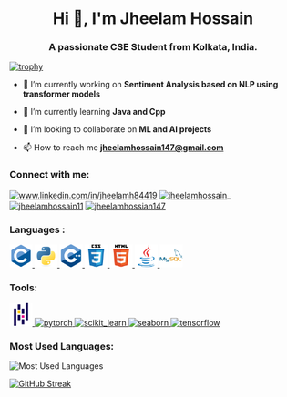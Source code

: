 <h1 align="center">Hi 👋, I'm Jheelam Hossain</h1>
<h3 align="center">A passionate CSE Student from Kolkata, India.</h3>

[![trophy](https://github-profile-trophy.vercel.app/?username=jheelamH&theme=radical)](https://github.com/ryo-ma/github-profile-trophy)


- 🔭 I’m currently working on **Sentiment Analysis based on NLP using transformer models**

- 🌱 I’m currently learning **Java and Cpp**

- 👯 I’m looking to collaborate on **ML and AI projects**

- 📫 How to reach me **jheelamhossain147@gmail.com**

<h3 align="left">Connect with me:</h3>
<p align="left">
  <a href="https://linkedin.com/in/www.linkedin.com/in/jheelamh84419" target="blank"><img align="center" src="https://raw.githubusercontent.com/rahuldkjain/github-profile-readme-generator/master/src/images/icons/Social/linked-in-alt.svg" alt="www.linkedin.com/in/jheelamh84419" height="30" width="40" /></a>
  <a href="https://instagram.com/jheelamhossain_" target="blank"><img align="center" src="https://raw.githubusercontent.com/rahuldkjain/github-profile-readme-generator/master/src/images/icons/Social/instagram.svg" alt="jheelamhossain_" height="30" width="40" /></a>
  <a href="https://www.hackerrank.com/jheelamhossain11" target="blank"><img align="center" src="https://raw.githubusercontent.com/rahuldkjain/github-profile-readme-generator/master/src/images/icons/Social/hackerrank.svg" alt="jheelamhossain11" height="30" width="40" /></a>
  <a href="https://www.leetcode.com/jheelamhossian147" target="blank"><img align="center" src="https://raw.githubusercontent.com/rahuldkjain/github-profile-readme-generator/master/src/images/icons/Social/leet-code.svg" alt="jheelamhossian147" height="30" width="40" /></a>
</p>

<h3 align="left">Languages :</h3>
<p align="left">
  <a href="https://www.cprogramming.com/" target="_blank" rel="noreferrer"> <img src="https://raw.githubusercontent.com/devicons/devicon/master/icons/c/c-original.svg" alt="c" width="40" height="40"/> </a>
   <a href="https://www.python.org" target="_blank" rel="noreferrer"> <img src="https://raw.githubusercontent.com/devicons/devicon/master/icons/python/python-original.svg" alt="python" width="40" height="40"/> </a>
  <a href="https://www.w3schools.com/cpp/" target="_blank" rel="noreferrer"> <img src="https://raw.githubusercontent.com/devicons/devicon/master/icons/cplusplus/cplusplus-original.svg" alt="cplusplus" width="40" height="40"/> </a>
  <a href="https://www.w3schools.com/css/" target="_blank" rel="noreferrer"> <img src="https://raw.githubusercontent.com/devicons/devicon/master/icons/css3/css3-original-wordmark.svg" alt="css3" width="40" height="40"/> </a>
  <a href="https://www.w3.org/html/" target="_blank" rel="noreferrer"> <img src="https://raw.githubusercontent.com/devicons/devicon/master/icons/html5/html5-original-wordmark.svg" alt="html5" width="40" height="40"/> </a>
  <a href="https://www.java.com" target="_blank" rel="noreferrer"> <img src="https://raw.githubusercontent.com/devicons/devicon/master/icons/java/java-original.svg" alt="java" width="40" height="40"/> </a>
<a href="https://www.mysql.com/" target="_blank" rel="noreferrer"> <img src="https://raw.githubusercontent.com/devicons/devicon/master/icons/mysql/mysql-original-wordmark.svg" alt="mysql" width="40" height="40"/> </a>
</p>
<h3 align="left">Tools:</h3>
<p align="left">
<a href="https://pandas.pydata.org/" target="_blank" rel="noreferrer"> <img src="https://raw.githubusercontent.com/devicons/devicon/2ae2a900d2f041da66e950e4d48052658d850630/icons/pandas/pandas-original.svg" alt="pandas" width="40" height="40"/> </a>
  <a href="https://pytorch.org/" target="_blank" rel="noreferrer"> <img src="https://www.vectorlogo.zone/logos/pytorch/pytorch-icon.svg" alt="pytorch" width="40" height="40"/> </a>
  <a href="https://scikit-learn.org/" target="_blank" rel="noreferrer"> <img src="https://upload.wikimedia.org/wikipedia/commons/0/05/Scikit_learn_logo_small.svg" alt="scikit_learn" width="40" height="40"/> </a>
  <a href="https://seaborn.pydata.org/" target="_blank" rel="noreferrer"> <img src="https://seaborn.pydata.org/_images/logo-mark-lightbg.svg" alt="seaborn" width="40" height="40"/> </a>
  <a href="https://www.tensorflow.org" target="_blank" rel="noreferrer"> <img src="https://www.vectorlogo.zone/logos/tensorflow/tensorflow-icon.svg" alt="tensorflow" width="40" height="40"/> </a>
</p>
<h3 align="left">Most Used Languages:</h3>
<p align="left">
  <img src="https://github-readme-stats.vercel.app/api/top-langs?username=jheelamH&show_icons=true&layout=compact&count_private=true" alt="Most Used Languages"/>
</p>

</p>

<a href="https://git.io/streak-stats"><img src="https://streak-stats.demolab.com?user=jheelamH&theme=midnight-purple&date_format=M%20j%5B%2C%20Y%5D" alt="GitHub Streak" /></a>

